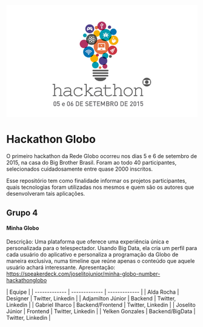 ![Hackathon Globo](assets/logo.jpg)

# Hackathon Globo
O primeiro hackathon da Rede Globo ocorreu nos dias 5 e 6 de setembro de 2015, na casa do Big Brother Brasil. Foram ao todo 40 participantes, selecionados cuidadosamente entre quase 2000 inscritos.

Esse repositório tem como finalidade informar os projetos participantes, quais tecnologias foram utilizadas nos mesmos e quem são os autores que desenvolveram tais aplicações.

## Grupo 4
#### Minha Globo
Descrição: Uma plataforma que oferece uma experiência única e personalizada para o telespectador. Usando Big Data, ela cria um perfil para cada usuário do aplicativo e personaliza a programação da Globo de maneira exclusiva, numa timeline que reúne apenas o conteúdo que aquele usuário achará interessante.
Apresentação: https://speakerdeck.com/joselitojunior/minha-globo-number-hackathonglobo

| Equipe |
| ------------- | ------------- | ------------- |
|  Alda Rocha  | Designer  | Twitter, Linkedin |
|  Adjamilton Júnior  | Backend  | Twitter, Linkedin |
|  Gabriel Ilharco  | Backend/Frontend  | Twitter, Linkedin |
|  Joselito Júnior | Frontend  | Twitter, Linkedin |
|  Yelken Gonzales | Backend/BigData  | Twitter, Linkedin |